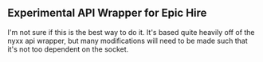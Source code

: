 ## Experimental API Wrapper for Epic Hire

I'm not sure if this is the best way to do it. It's based quite heavily off of the nyxx api wrapper, but many modifications will need to be made such that it's not too dependent on the socket.